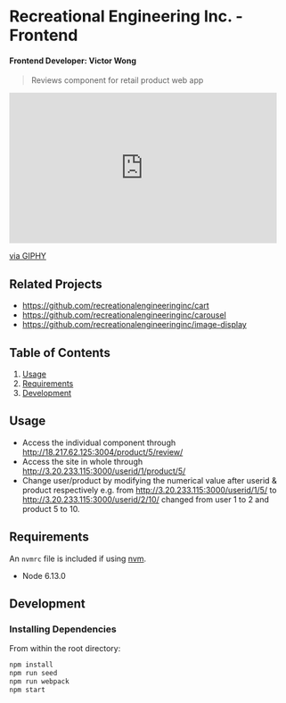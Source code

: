 # Recreational Engineering Inc. - Frontend
#### Frontend Developer: Victor Wong

> Reviews component for retail product web app
<div>
<iframe src="https://giphy.com/embed/7X85NalRLA0eb3CwFo" width="480" height="270" frameBorder="0" class="giphy-embed" allowFullScreen></iframe><p><a href="https://giphy.com/gifs/preview-7X85NalRLA0eb3CwFo">via GIPHY</a></p>
</div>


## Related Projects

  - https://github.com/recreationalengineeringinc/cart
  - https://github.com/recreationalengineeringinc/carousel
  - https://github.com/recreationalengineeringinc/image-display

## Table of Contents

1. [Usage](#Usage)
1. [Requirements](#requirements)
1. [Development](#development)

## Usage

- Access the individual component through http://18.217.62.125:3004/product/5/review/
- Access the site in whole through http://3.20.233.115:3000/userid/1/product/5/
- Change user/product by modifying the numerical value after userid & product respectively 
  e.g. from http://3.20.233.115:3000/userid/1/5/ to http://3.20.233.115:3000/userid/2/10/
  changed from user 1 to 2 and product 5 to 10.

## Requirements

An `nvmrc` file is included if using [nvm](https://github.com/creationix/nvm).

- Node 6.13.0

## Development

### Installing Dependencies

From within the root directory:

```sh
npm install
npm run seed
npm run webpack
npm start
```
